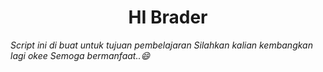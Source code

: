 <h1 align="center">HI Brader</h1>
<i>Script ini di buat untuk tujuan pembelajaran 
Silahkan kalian kembangkan lagi okee Semoga bermanfaat..😄</i>
